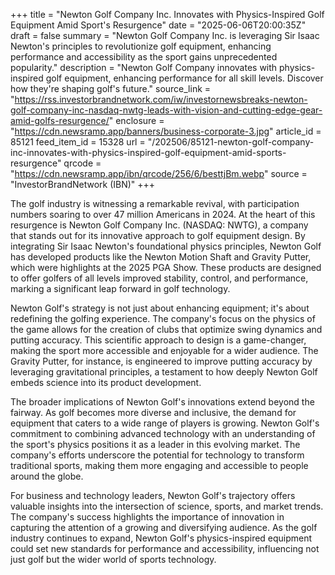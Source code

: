 +++
title = "Newton Golf Company Inc. Innovates with Physics-Inspired Golf Equipment Amid Sport's Resurgence"
date = "2025-06-06T20:00:35Z"
draft = false
summary = "Newton Golf Company Inc. is leveraging Sir Isaac Newton's principles to revolutionize golf equipment, enhancing performance and accessibility as the sport gains unprecedented popularity."
description = "Newton Golf Company innovates with physics-inspired golf equipment, enhancing performance for all skill levels. Discover how they're shaping golf's future."
source_link = "https://rss.investorbrandnetwork.com/iw/investornewsbreaks-newton-golf-company-inc-nasdaq-nwtg-leads-with-vision-and-cutting-edge-gear-amid-golfs-resurgence/"
enclosure = "https://cdn.newsramp.app/banners/business-corporate-3.jpg"
article_id = 85121
feed_item_id = 15328
url = "/202506/85121-newton-golf-company-inc-innovates-with-physics-inspired-golf-equipment-amid-sports-resurgence"
qrcode = "https://cdn.newsramp.app/ibn/qrcode/256/6/besttjBm.webp"
source = "InvestorBrandNetwork (IBN)"
+++

<p>The golf industry is witnessing a remarkable revival, with participation numbers soaring to over 47 million Americans in 2024. At the heart of this resurgence is Newton Golf Company Inc. (NASDAQ: NWTG), a company that stands out for its innovative approach to golf equipment design. By integrating Sir Isaac Newton's foundational physics principles, Newton Golf has developed products like the Newton Motion Shaft and Gravity Putter, which were highlights at the 2025 PGA Show. These products are designed to offer golfers of all levels improved stability, control, and performance, marking a significant leap forward in golf technology.</p><p>Newton Golf's strategy is not just about enhancing equipment; it's about redefining the golfing experience. The company's focus on the physics of the game allows for the creation of clubs that optimize swing dynamics and putting accuracy. This scientific approach to design is a game-changer, making the sport more accessible and enjoyable for a wider audience. The Gravity Putter, for instance, is engineered to improve putting accuracy by leveraging gravitational principles, a testament to how deeply Newton Golf embeds science into its product development.</p><p>The broader implications of Newton Golf's innovations extend beyond the fairway. As golf becomes more diverse and inclusive, the demand for equipment that caters to a wide range of players is growing. Newton Golf's commitment to combining advanced technology with an understanding of the sport's physics positions it as a leader in this evolving market. The company's efforts underscore the potential for technology to transform traditional sports, making them more engaging and accessible to people around the globe.</p><p>For business and technology leaders, Newton Golf's trajectory offers valuable insights into the intersection of science, sports, and market trends. The company's success highlights the importance of innovation in capturing the attention of a growing and diversifying audience. As the golf industry continues to expand, Newton Golf's physics-inspired equipment could set new standards for performance and accessibility, influencing not just golf but the wider world of sports technology.</p>